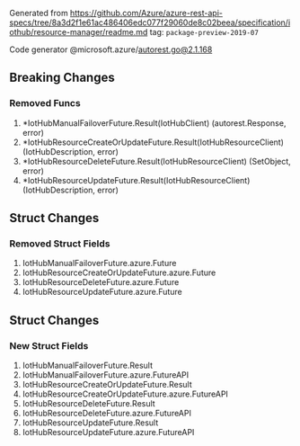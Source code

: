 Generated from https://github.com/Azure/azure-rest-api-specs/tree/8a3d2f1e61ac486406edc077f29060de8c02beea/specification/iothub/resource-manager/readme.md tag: `package-preview-2019-07`

Code generator @microsoft.azure/autorest.go@2.1.168

## Breaking Changes

### Removed Funcs

1. *IotHubManualFailoverFuture.Result(IotHubClient) (autorest.Response, error)
1. *IotHubResourceCreateOrUpdateFuture.Result(IotHubResourceClient) (IotHubDescription, error)
1. *IotHubResourceDeleteFuture.Result(IotHubResourceClient) (SetObject, error)
1. *IotHubResourceUpdateFuture.Result(IotHubResourceClient) (IotHubDescription, error)

## Struct Changes

### Removed Struct Fields

1. IotHubManualFailoverFuture.azure.Future
1. IotHubResourceCreateOrUpdateFuture.azure.Future
1. IotHubResourceDeleteFuture.azure.Future
1. IotHubResourceUpdateFuture.azure.Future

## Struct Changes

### New Struct Fields

1. IotHubManualFailoverFuture.Result
1. IotHubManualFailoverFuture.azure.FutureAPI
1. IotHubResourceCreateOrUpdateFuture.Result
1. IotHubResourceCreateOrUpdateFuture.azure.FutureAPI
1. IotHubResourceDeleteFuture.Result
1. IotHubResourceDeleteFuture.azure.FutureAPI
1. IotHubResourceUpdateFuture.Result
1. IotHubResourceUpdateFuture.azure.FutureAPI

